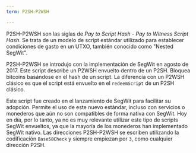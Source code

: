 ```yaml
---
term: P2SH-P2WSH

---
```

P2SH-P2WSH son las siglas de *Pay to Script Hash - Pay to Witness Script Hash*. Se trata de un modelo de script estándar utilizado para establecer condiciones de gasto en un UTXO, también conocido como "Nested SegWit".

P2SH-P2WSH se introdujo con la implementación de SegWit en agosto de 2017. Este script describe un P2WSH envuelto dentro de un P2SH. Bloquea bitcoins basándose en el hash de un script. La diferencia con un P2WSH clásico es que el script está envuelto en el `redeemScript` de un P2SH clásico.

Este script fue creado en el lanzamiento de SegWit para facilitar su adopción. Permite el uso de este nuevo estándar, incluso con servicios o monederos que aún no son compatibles de forma nativa con SegWit. Hoy en día, por lo tanto, ya no es muy relevante utilizar este tipo de scripts SegWit envueltos, ya que la mayoría de los monederos han implementado SegWit nativo. Las direcciones P2SH-P2WSH se escriben utilizando la codificación `Base58Check` y siempre empiezan por `3`, como cualquier dirección P2SH.